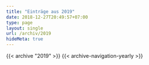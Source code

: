 ```yaml
---
title: "Einträge aus 2019"
date: 2018-12-27T20:49:57+07:00
type: page
layout: single
url: /archiv/2019
hideMeta: true
---
```


{{< archive "2019" >}}
{{< archive-navigation-yearly >}}
